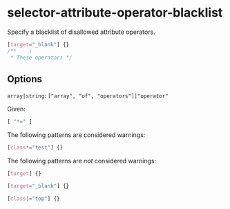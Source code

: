 # selector-attribute-operator-blacklist

Specify a blacklist of disallowed attribute operators.

```css
[target="_blank"] {}
/**    ↑
 * These operators */
```

## Options

`array|string`: `["array", "of", "operators"]|"operator"`

Given:

```js
[ "*=" ]
```

The following patterns are considered warnings:

```css
[class*="test"] {}
```

The following patterns are *not* considered warnings:

```css
[target] {}
```

```css
[target="_blank"] {}
```

```css
[class|="top"] {}
```
